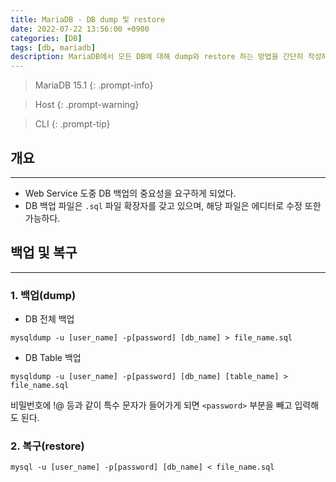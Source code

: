 ```yaml
---
title: MariaDB - DB dump 및 restore
date: 2022-07-22 13:56:00 +0900
categories: [DB]
tags: [db, mariadb]
description: MariaDB에서 모든 DB에 대해 dump와 restore 하는 방법을 간단히 작성해 보았다.
---
```


>MariaDB 15.1
{: .prompt-info}

>Host
{: .prompt-warning}

>CLI
{: .prompt-tip}

## 개요
---

* Web Service 도중 DB 백업의 중요성을 요구하게 되었다.
* DB 백업 파일은 `.sql` 파일 확장자를 갖고 있으며, 해당 파일은 에디터로 수정 또한 가능하다.

## 백업 및 복구
---

### 1. 백업(dump)

* DB 전체 백업

```shell
mysqldump -u [user_name] -p[password] [db_name] > file_name.sql
```

* DB Table 백업

```shell
mysqldump -u [user_name] -p[password] [db_name] [table_name] > file_name.sql
```

비밀번호에 !@ 등과 같이 특수 문자가 들어가게 되면 `<password>` 부분을 빼고 입력해도 된다.

### 2. 복구(restore)

```shell
mysql -u [user_name] -p[password] [db_name] < file_name.sql
```